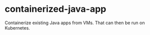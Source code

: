 # containerized-java-app
Containerize existing Java apps from VMs. That can then be run on Kubernetes.

